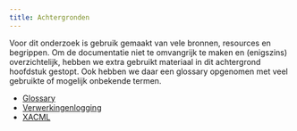 ```yaml
---
title: Achtergronden
---
```

Voor dit onderzoek is gebruik gemaakt van vele bronnen, resources en begrippen. Om de documentatie
niet te omvangrijk te maken en (enigszins) overzichtelijk, hebben we extra gebruikt materiaal in dit
achtergrond hoofdstuk gestopt. Ook hebben we daar een glossary opgenomen met veel gebruikte of
mogelijk onbekende termen.

- [Glossary](./glossary.md)
- [Verwerkingenlogging](./verwerkingenlogging.md)
- [XACML](./xacml.md)
